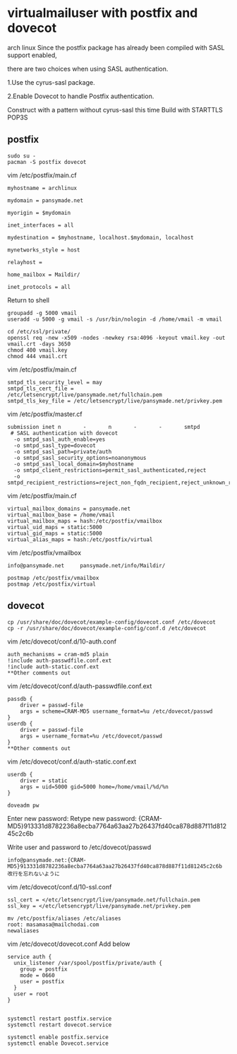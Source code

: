 # virtualmailuser with postfix and dovecot

arch linux Since the postfix package has already been compiled with SASL support enabled,

there are two choices when using SASL authentication.

1.Use the cyrus-sasl package.

2.Enable Dovecot to handle Postfix authentication.

Construct with a pattern without cyrus-sasl this time
Build with STARTTLS POP3S

## postfix

    sudo su -
    pacman -S postfix dovecot

vim /etc/postfix/main.cf  

    myhostname = archlinux

    mydomain = pansymade.net

    myorigin = $mydomain

    inet_interfaces = all

    mydestination = $myhostname, localhost.$mydomain, localhost

    mynetworks_style = host

    relayhost =

    home_mailbox = Maildir/

	inet_protocols = all

Return to shell

    groupadd -g 5000 vmail
    useradd -u 5000 -g vmail -s /usr/bin/nologin -d /home/vmail -m vmail

    cd /etc/ssl/private/
    openssl req -new -x509 -nodes -newkey rsa:4096 -keyout vmail.key -out vmail.crt -days 3650
    chmod 400 vmail.key
    chmod 444 vmail.crt

vim /etc/postfix/main.cf  

    smtpd_tls_security_level = may
    smtpd_tls_cert_file = /etc/letsencrypt/live/pansymade.net/fullchain.pem
    smtpd_tls_key_file = /etc/letsencrypt/live/pansymade.net/privkey.pem

vim /etc/postfix/master.cf  

    submission inet n       -       n       -       -       smtpd
     # SASL authentication with dovecot
      -o smtpd_sasl_auth_enable=yes
      -o smtpd_sasl_type=dovecot
      -o smtpd_sasl_path=private/auth
      -o smtpd_sasl_security_options=noanonymous
      -o smtpd_sasl_local_domain=$myhostname
      -o smtpd_client_restrictions=permit_sasl_authenticated,reject
      -o smtpd_recipient_restrictions=reject_non_fqdn_recipient,reject_unknown_recipient_domain,permit_sasl_authenticated,reject

vim /etc/postfix/main.cf  

    virtual_mailbox_domains = pansymade.net
    virtual_mailbox_base = /home/vmail
    virtual_mailbox_maps = hash:/etc/postfix/vmailbox
    virtual_uid_maps = static:5000
    virtual_gid_maps = static:5000
    virtual_alias_maps = hash:/etc/postfix/virtual

vim /etc/postfix/vmailbox   

    info@pansymade.net     pansymade.net/info/Maildir/

    postmap /etc/postfix/vmailbox
    postmap /etc/postfix/virtual

## dovecot

    cp /usr/share/doc/dovecot/example-config/dovecot.conf /etc/dovecot
    cp -r /usr/share/doc/dovecot/example-config/conf.d /etc/dovecot

vim /etc/dovecot/conf.d/10-auth.conf  

    auth_mechanisms = cram-md5 plain
    !include auth-passwdfile.conf.ext
    !include auth-static.conf.ext
	**Other comments out

vim /etc/dovecot/conf.d/auth-passwdfile.conf.ext  

    passdb {
        driver = passwd-file
        args = scheme=CRAM-MD5 username_format=%u /etc/dovecot/passwd
    }
    userdb {
        driver = passwd-file
        args = username_format=%u /etc/dovecot/passwd
    }
    **Other comments out

vim /etc/dovecot/conf.d/auth-static.conf.ext  

    userdb {
        driver = static
        args = uid=5000 gid=5000 home=/home/vmail/%d/%n
    }

    doveadm pw
Enter new password:
Retype new password:
{CRAM-MD5}913331d8782236a8ecba7764a63aa27b26437fd40ca878d887f11d81245c2c6b

Write user and password to /etc/dovecot/passwd

    info@pansymade.net:{CRAM-MD5}913331d8782236a8ecba7764a63aa27b26437fd40ca878d887f11d81245c2c6b
    改行を忘れないように

vim /etc/dovecot/conf.d/10-ssl.conf  

    ssl_cert = </etc/letsencrypt/live/pansymade.net/fullchain.pem
    ssl_key = </etc/letsencrypt/live/pansymade.net/privkey.pem

    mv /etc/postfix/aliases /etc/aliases
    root: masamasa@mailchodai.com
    newaliases

vim /etc/dovecot/dovecot.conf
Add below

    service auth {
      unix_listener /var/spool/postfix/private/auth {
        group = postfix
        mode = 0660
        user = postfix
      }
      user = root
    }


    systemctl restart postfix.service
    systemctl restart dovecot.service

    systemctl enable postfix.service
    systemctl enable Dovecot.service
